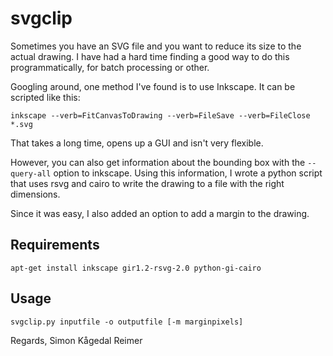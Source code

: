svgclip
=======

Sometimes you have an SVG file and you want to reduce its size to the
actual drawing.  I have had a hard time finding a good way to do this
programmatically, for batch processing or other.

Googling around, one method I've found is to use Inkscape. It can be
scripted like this:

    inkscape --verb=FitCanvasToDrawing --verb=FileSave --verb=FileClose *.svg

That takes a long time, opens up a GUI and isn't very flexible.

However, you can also get information about the bounding box with the 
`--query-all` option to inkscape. Using this information, I wrote a python
script that uses rsvg and cairo to write the drawing to a file with the 
right dimensions.

Since it was easy, I also added an option to add a margin to the drawing.

## Requirements

`apt-get install inkscape gir1.2-rsvg-2.0 python-gi-cairo`

## Usage

`svgclip.py inputfile -o outputfile [-m marginpixels]`

Regards,
Simon Kågedal Reimer
